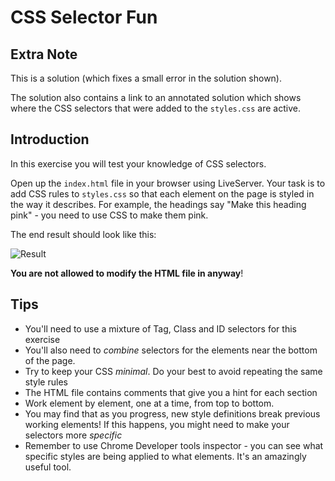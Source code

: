# CSS Selector Fun

## Extra Note

This is a solution (which fixes a small error in the solution shown).

The solution also contains a link to an annotated solution which shows where the CSS selectors that were added to the `styles.css` are active.

## Introduction

In this exercise you will test your knowledge of CSS selectors.

Open up the `index.html` file in your browser using LiveServer. Your task is to add CSS rules to `styles.css` so that each element on the page is styled in the way it describes. For example, the headings say "Make this heading pink" - you need to use CSS to make them pink.

The end result should look like this:

![Result](solution.png)

**You are not allowed to modify the HTML file in anyway**!

## Tips

* You'll need to use a mixture of Tag, Class and ID selectors for this exercise
* You'll also need to *combine* selectors for the elements near the bottom of the page.
* Try to keep your CSS *minimal*. Do your best to avoid repeating the same style rules
* The HTML file contains comments that give you a hint for each section
* Work element by element, one at a time, from top to bottom.
* You may find that as you progress, new style definitions break previous working elements! If this happens, you might need to make your selectors more *specific*
* Remember to use Chrome Developer tools inspector - you can see what specific styles are being applied to what elements. It's an amazingly useful tool.
